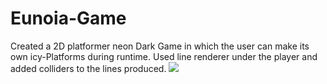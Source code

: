 # Eunoia-Game
Created a 2D platformer neon Dark Game in which the user can make its own icy-Platforms during runtime.
Used line renderer under the player and added colliders to the lines produced.
![](EunoiaGif.gif)
